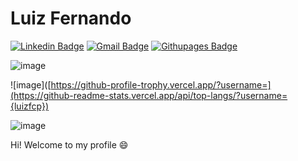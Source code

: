 # Luiz Fernando 

[![Linkedin Badge](https://img.shields.io/badge/-LinkedIn-blue?style=flat-square&logo=Linkedin&logoColor=white&link=https://www.linkedin.com/in/luizfcp/)](https://www.linkedin.com/in/luizfcp/)
[![Gmail Badge](https://img.shields.io/badge/-Gmail-c14438?style=flat-square&logo=Gmail&logoColor=white&link=mailto:luizfcpassos@gmail.com)](mailto:luizfcpassos@gmail.com)
[![Githupages Badge](https://img.shields.io/badge/GitHub%20Pages-222222?style=for-the-badge&logo=GitHub%20Pages&logoColor=white&link=http://luizfcp.github.io/)](http://luizfcp.github.io/)

![image](https://github-profile-trophy.vercel.app/?username={luizfcp})

![image]([https://github-profile-trophy.vercel.app/?username=](https://github-readme-stats.vercel.app/api/top-langs/?username={luizfcp})

![image](https://github-profile-summary-cards.vercel.app/api/cards/profile-details?username={username}&theme=vue)


Hi! Welcome to my profile 😄

<!--- Feel free to see my repositories here on github. :octocat: -->
